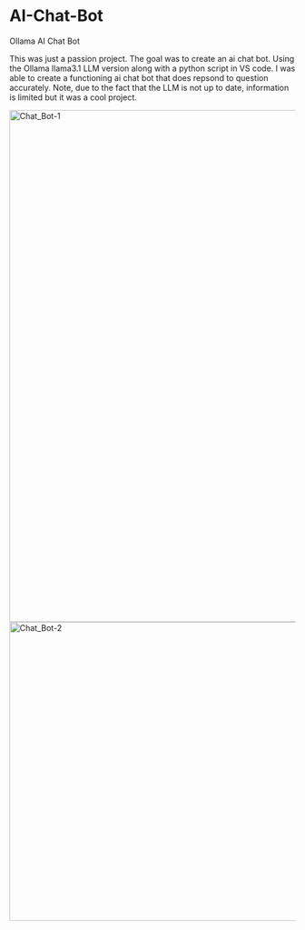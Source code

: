 # AI-Chat-Bot
Ollama AI Chat Bot

This was just a passion project. The goal was to create an ai chat bot. Using the Ollama llama3.1 LLM version along with a python script in VS code. I was able to create a functioning ai chat bot that does repsond to question accurately. Note, due to the fact that the LLM is not up to date, information is limited but it was a cool project.

<img width="901" alt="Chat_Bot-1" src="https://github.com/user-attachments/assets/844bc39b-11df-4e86-bf30-ea631c909479">

<img width="526" alt="Chat_Bot-2" src="https://github.com/user-attachments/assets/cce59c8c-c000-40ef-9e47-6666305c830d">
